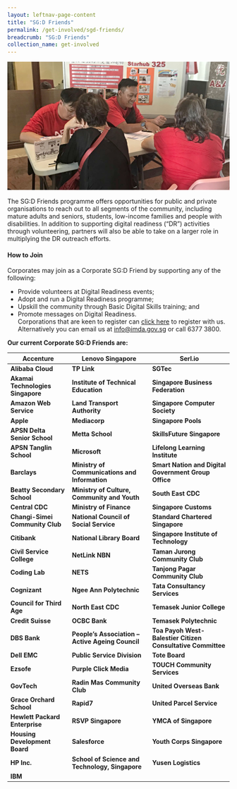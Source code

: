 ```yaml
---
layout: leftnav-page-content
title: "SG:D Friends"
permalink: /get-involved/sgd-friends/
breadcrumb: "SG:D Friends"
collection_name: get-involved
---
```


![image](/images/get-involved/sgd-friends/sgd-friends-v1.jpg)

The SG:D Friends programme offers opportunities for public and private organisations to reach out to all segments of the community, including mature adults and seniors, students, low-income families and people with disabilities. In addition to supporting digital readiness (“DR”) activities through volunteering, partners will also be able to take on a larger role in multiplying the DR outreach efforts.<br>

#### How to Join<br>

Corporates may join as a Corporate SG:D Friend by supporting any of the following:<br>
* Provide volunteers at Digital Readiness events;<br>
* Adopt and run a Digital Readiness programme;<br>
* Upskill the community through Basic Digital Skills training; and<br>
* Promote messages on Digital Readiness.<br>
Corporations that are keen to register can [click here](https://form.gov.sg/#!/5cc027ad60a39400109aed41) to register with us. Alternatively you can email us at <info@imda.gov.sg> or call 6377 3800.

**Our current Corporate SG:D Friends are:**

| **Accenture** | **Lenovo Singapore** | **Serl.io** |
| -- | -- | -- |
| **Alibaba Cloud** |  **TP Link** | **SGTec** |
| **Akamai Technologies Singapore** | **Institute of Technical Education** | **Singapore Business Federation** |
| **Amazon Web Service** | **Land Transport Authority** | **Singapore Computer Society** |
| **Apple** | **Mediacorp** | **Singapore Pools** |
| **APSN Delta Senior School** | **Metta School** | **SkillsFuture Singapore** |
| **APSN Tanglin School** | **Microsoft** | **Lifelong Learning Institute** |
| **Barclays** | **Ministry of Communications and Information** | **Smart Nation and Digital Government Group Office** | 
| **Beatty Secondary School** | **Ministry of Culture, Community and Youth** | **South East CDC** |
| **Central CDC** | **Ministry of Finance** | **Singapore Customs** |
| **Changi-Simei Community Club** | **National Council of Social Service** | **Standard Chartered Singapore** |
| **Citibank** | **National Library Board**  | **Singapore Institute of Technology** |
| **Civil Service College** | **NetLink NBN** | **Taman Jurong Community Club** |
| **Coding Lab** | **NETS** | **Tanjong Pagar Community Club** |
| **Cognizant** | **Ngee Ann Polytechnic** | **Tata Consultancy Services** |
| **Council for Third Age** | **North East CDC**  | **Temasek Junior College** |
| **Credit Suisse** | **OCBC Bank**  | **Temasek Polytechnic** |
| **DBS Bank** | **People’s Association – Active Ageing Council** | **Toa Payoh West-Balestier Citizen Consultative Committee** |
| **Dell EMC** | **Public Service Division** | **Tote Board** |
| **Ezsofe** | **Purple Click Media**  | **TOUCH Community Services**  |
| **GovTech** | **Radin Mas Community Club** | **United Overseas Bank** |
| **Grace Orchard School** | **Rapid7** | **United Parcel Service** |
| **Hewlett Packard Enterprise** | **RSVP Singapore**  | **YMCA of Singapore**
| **Housing Development Board** | **Salesforce** | **Youth Corps Singapore** |
| **HP Inc.** | **School of Science and Technology, Singapore** | **Yusen Logistics** |
| **IBM** |
